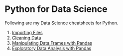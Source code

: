 # Python for Data Science

Following are my Data Science cheatsheets for Python.

1. [Importing Files](https://github.com/kaymal/Python/blob/master/Python%20for%20Data%20Science/Importing%20Files.ipynb)
2. [Cleaning Data](https://github.com/kaymal/Python/blob/master/Python%20for%20Data%20Science/Cleaning%20Data.ipynb)
3. [Manipulating Data Frames with Pandas](https://github.com/kaymal/Python/blob/master/Python%20for%20Data%20Science/Manipulating%20DataFrames%20with%20Pandas.ipynb)
4. [Exploratory Data Analysis with Pandas](https://github.com/kaymal/Python/blob/master/Python%20for%20Data%20Science/Data%20Analysis%20with%20Pandas.ipynb)
